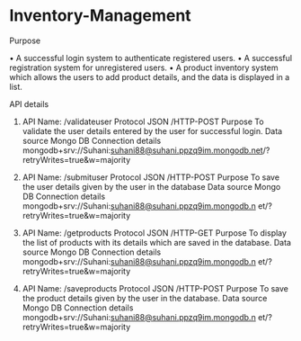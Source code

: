 # Inventory-Management

Purpose

• A successful login system to authenticate registered users. 
• A successful registration system for unregistered users. 
• A product inventory system which allows the users to add product details, and the data is displayed in a list.

API details
1. API Name: /validateuser
Protocol	JSON /HTTP-POST
Purpose	To validate the user details entered by the user for successful login.
Data source	Mongo DB
Connection details	mongodb+srv://Suhani:suhani88@suhani.ppzq9im.mongodb.net/?retryWrites=true&w=majority

2.	API Name: /submituser
Protocol	JSON /HTTP-POST
Purpose	To save the user details given by the user in the database
Data source	Mongo DB
Connection details	mongodb+srv://Suhani:suhani88@suhani.ppzq9im.mongodb.n
et/?retryWrites=true&w=majority

3.	API Name: /getproducts
Protocol	JSON /HTTP-GET
Purpose	To display the list of products with its details which are saved in the database.
Data source	Mongo DB
Connection details	mongodb+srv://Suhani:suhani88@suhani.ppzq9im.mongodb.n
et/?retryWrites=true&w=majority

4.	API Name: /saveproducts
Protocol	JSON /HTTP-POST
Purpose	To save the product details given by the user in the database.
Data source	Mongo DB
Connection details	mongodb+srv://Suhani:suhani88@suhani.ppzq9im.mongodb.n
et/?retryWrites=true&w=majority




